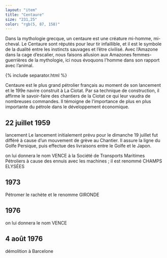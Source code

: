 ```yaml
---
layout: "item"
title: "Centaure"
size: "231,25"
color: "rgb(5, 87, 158)"
---
```

Dans la mythologie grecque, un centaure est une créature mi-homme, mi-cheval. Le Centaure sont réputés pour leur tir infaillible, et il est le symbole de la dualité entre les instincts sauvages et l’être civilisé. Avec l’Amazone dans la cage d’escalier, nous faisons allusion aux Amazones femmes-guerrières de la mythologie, ici nous évoquons l’homme dans son rapport avec l’animal. 
{% include separator.html %}

Centaure est le plus grand pétrolier français au moment de son lancement et le 199e navire construit à La Ciotat.Par sa technique de construction, il affirme le savoir-faire des chantiers de la Ciotat ce qui leur vaudra de nombreuses commandes. Il témoigne de l'importance de plus en plus importante du pétrole dans le développement économique.22 juillet 1959 
------------

lancementLe lancement initialement prévu pour le dimanche 19 juillet fut différé à cause d’un mouvement de grève au Chantier. Il assure la ligne du Golfe Persique, puis effectue des livraisons entre le Golfe et le Japon. 
on lui donnera le nom VENCE à la Société de Transports Maritimes Pétroliers à cause des ennuis avec les machines ; il est renommé CHAMPS ELYSÉES 
1973
-----

Pétromer le rachète et le renomme GIRONDE


1976 
-----

on lui donnera le nom VENCE

4 août 1976 
---------------

démolition à Barcelone